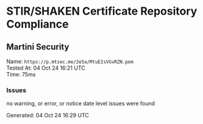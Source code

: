 # STIR/SHAKEN Certificate Repository Compliance

## Martini Security

Name: `https://p.mtsec.me/2e5a/MtuEIsVGvRZN.pem`\
Tested At: 04 Oct 24 16:21 UTC\
Time: 75ms

### Issues

no warning, or error, or notice date level issues were found

Generated: 04 Oct 24 16:29 UTC